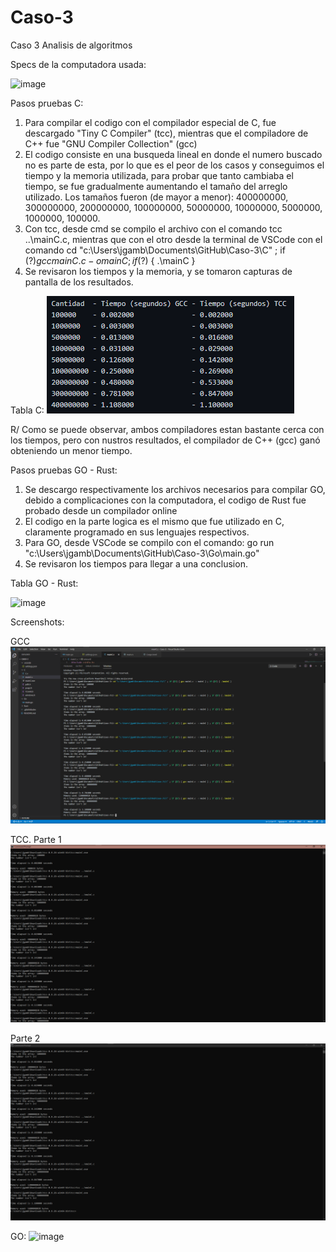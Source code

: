 # Caso-3
 Caso 3 Analisis de algoritmos 
 
 Specs de la computadora usada:
 
 ![image](https://user-images.githubusercontent.com/62961473/110567726-95a85500-8117-11eb-9819-0b27b2681423.png)

 
 Pasos pruebas C:
  1. Para compilar el codigo con el compilador especial de C, fue descargado "Tiny C Compiler" (tcc), mientras que el compiladore de C++ fue "GNU Compiler Collection" (gcc)
  2. El codigo consiste en una busqueda lineal en donde el numero buscado no es parte de esta, por lo que es el peor de los casos y conseguimos el tiempo y la memoria utilizada, para probar que tanto cambiaba el tiempo, se fue gradualmente aumentando el tamaño del arreglo utilizado. Los tamaños fueron (de mayor a menor): 400000000, 300000000, 200000000, 100000000, 50000000, 10000000, 5000000, 1000000, 100000.
  3. Con tcc, desde cmd se compilo el archivo con el comando tcc ..\mainC.c, mientras que con el otro desde la terminal de VSCode con el comando cd "c:\Users\jgamb\Documents\GitHub\Caso-3\C\" ; if ($?) { gcc mainC.c -o mainC } ; if ($?) { .\mainC }
  4. Se revisaron los tiempos y la memoria, y se tomaron capturas de pantalla de los resultados.
  
 Tabla C:
 ![Screenshot](Tabla1.png)

R/ Como se puede observar, ambos compiladores estan bastante cerca con los tiempos, pero con nustros resultados, el compilador de C++ (gcc) ganó obteniendo un menor tiempo.

 Pasos pruebas GO - Rust:
  1. Se descargo respectivamente los archivos necesarios para compilar GO, debido a complicaciones con la computadora, el codigo de Rust fue probado desde un compilador online
  2. El codigo en la parte logica es el mismo que fue utilizado en C, claramente programado en sus lenguajes respectivos.
  3. Para GO, desde VSCode se compilo con el comando: go run "c:\Users\jgamb\Documents\GitHub\Caso-3\Go\main.go"
  4. Se revisaron los tiempos para llegar a una conclusion.

Tabla GO - Rust:

![image](https://user-images.githubusercontent.com/62961473/110569071-9b9f3580-8119-11eb-9b72-58105f40719f.png)


 Screenshots:
 
 GCC
 ![Screenshot](gcc.png)
 
 TCC. Parte 1
 ![Screenshot](tcc1.png)
 
 Parte 2
 ![Screenshot](tcc2.png)
 
 GO:
 ![image](https://user-images.githubusercontent.com/62961473/110568053-10717000-8118-11eb-85a2-b0e0e745268b.png)

